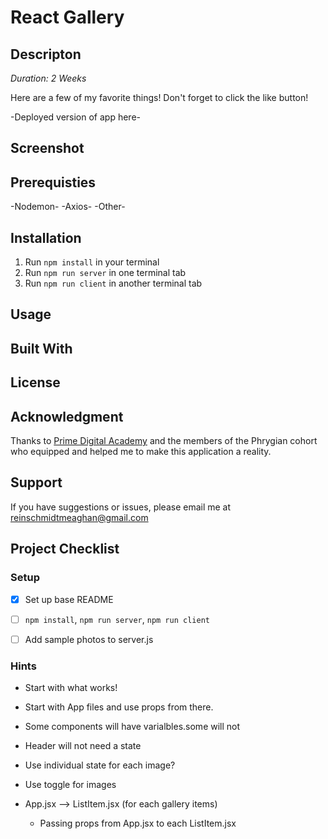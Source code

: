 # React Gallery

## Descripton

*Duration: 2 Weeks*

Here are a few of my favorite things! Don't forget to click the like button!

-Deployed version of app here-

## Screenshot

## Prerequisties 

-Nodemon-
-Axios-
-Other-

## Installation
1. Run `npm install` in your terminal
2. Run `npm run server` in one terminal tab
3. Run `npm run client` in another terminal tab

## Usage

## Built With

## License

## Acknowledgment 

Thanks to [Prime Digital Academy](https://www.primeacademy.io/) and the members of the Phrygian cohort who equipped and helped me to make this application a reality.

## Support
If you have suggestions or issues, please email me at [reinschmidtmeaghan@gmail.com](mailto:reinschmidtmeaghan@gmail.com)

## Project Checklist

### Setup
- [X] Set up base README
- [ ] `npm install`, `npm run server`, `npm run client`
- [ ] Add sample photos to server.js



### Hints
- Start with what works!
- Start with App files and use props from there. 
- Some components will have varialbles.some will not 
- Header will not need a state

- Use individual state for each image?
- Use toggle for images

- App.jsx --> ListItem.jsx (for each gallery items)
  - Passing props from App.jsx to each ListItem.jsx


